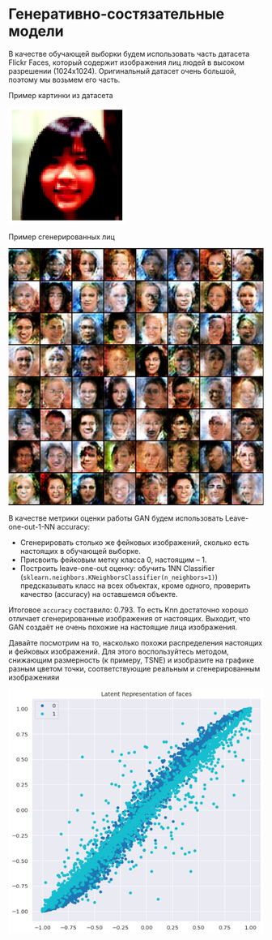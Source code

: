 # Генеративно-состязательные модели

В качестве обучающей выборки будем использовать часть датасета Flickr Faces, который содержит изображения лиц людей в высоком разрешении (1024х1024). Оригинальный датасет очень большой, поэтому мы возьмем его часть. 

Пример картинки из датасета

![Dataset example](https://github.com/kkruglik/GANs/blob/main/imgs/gan_example.png)

Пример сгенерированных лиц

![GAN image example](https://github.com/kkruglik/GANs/blob/main/imgs/gan_example_2.png)

В качестве метрики оценки работы GAN будем использовать Leave-one-out-1-NN accuracy:

* Сгенерировать столько же фейковых изображений, сколько есть настоящих в обучающей выборке. 
* Присвоить фейковым метку класса 0, настоящим – 1.
* Построить leave-one-out оценку: обучить 1NN Classifier (`sklearn.neighbors.KNeighborsClassifier(n_neighbors=1)`) предсказывать класс на всех объектах, кроме одного, проверить качество (accuracy) на оставшемся объекте. 

Итоговое `accuracy` составило: 0.793. То есть Knn достаточно хорошо отличает сгенерированные изображения от настоящих. Выходит, что GAN создаёт не очень похожие на настоящие лица изображения. 

Давайте посмотрим на то, насколько похожи распределения настоящих и фейковых изображений. Для этого воспользуйтесь методом, снижающим размерность (к примеру, TSNE) и изобразите на графике разным цветом точки, соответствующие реальным и сгенерированным изображенияи

![Latent Representation of faces](https://github.com/kkruglik/GANs/blob/main/imgs/gan_latent.png)
